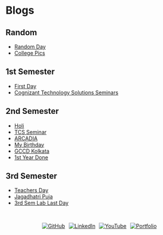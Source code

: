 # Blogs

## Random
* [Random Day](/blogs/random/RandomDay/)
* [College Pics](/blogs/random/CollegePics/)


## 1st Semester
* [First Day](/blogs/1stsem/FirstDayAot/)
* [Cognizant Technology Solutions Seminars](/blogs/1stsem/CognizantTechnologySolutionsSeminar/)

## 2nd Semester

* [Holi](/blogs/2ndsem/Holi/)
* [TCS Seminar](/blogs/2ndsem/TCSSeminar/)
* [ARCADIA](/blogs/2ndsem/ARCADIA/)
* [My Birthday](/blogs/2ndsem/MyBirthday/)
* [GCCD Kolkata](/blogs/2ndsem/GCCDKolkata/)
* [1st Year Done](/blogs/2ndsem/1stYearDone/)



## 3rd Semester
* [Teachers Day](/blogs/3rdsem/teachersday/)
* [Jagadhatri Puja](/blogs/3rdsem/jagadhatripuja/)
* [3rd Sem Lab Last Day](/blogs/3rdsem/3rd-sem-lab-last-day/)



<br>

<!-- # Connect with me :   -->

<div style="display: flex; justify-content: center; flex-wrap: wrap; gap: 10px;">
 
[![GitHub](https://img.shields.io/badge/github-%2324292e.svg?&style=for-the-badge&logo=github&logoColor=white)](https://github.com/Soumojitshome2023) 

[![LinkedIn](https://img.shields.io/badge/linkedin-%231E77B5.svg?&style=for-the-badge&logo=linkedin&logoColor=white)](https://www.linkedin.com/in/soumojit-shome-90a190241)
  
[![YouTube](https://img.shields.io/badge/youtube-%23EE4831.svg?&style=for-the-badge&logo=youtube&logoColor=white)](https://youtube.com/@soumojitshome)

[![Portfolio](https://img.shields.io/badge/Portfolio-%23000000.svg?style=for-the-badge&logo=vercel&logoColor=white)](https://www.soumojitshome.me/)
  
</div>

<br>